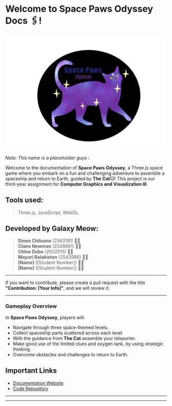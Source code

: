# Welcome to Space Paws Odyssey Docs :paperclips:!
![Cat Logo](media/SpacePawsOdyssey.png)

*Note: This name is a placeholder guys :*

Welcome to the documentation of **Space Paws Odyssey**, a Three.js space game where you embark on a fun and challenging adventure to assemble a spaceship and return to Earth, guided by **The Cat**:cat:! This project is our third-year assignment for **Computer Graphics and Visualization III**.

## Tools used:
> Three.js,
> JavaScript,
> WebGL.

## Developed by Galaxy Meow:

> **Dineo Chiloane** (2563191) 👩‍💻<br>
> **Claire Newman** (2549861) 👩‍💻<br>
> **Chloe Dube** (2602515) 👩‍💻<br>
> **Mayuri Balakistan** (2543986) 👩‍💻<br>
> **[Name]** ([Student Number]) 👩‍💻<br>
> **[Name]** ([Student Number]) 👩‍💻<br>


---

If you want to contribute, please create a pull request with the title **"Contribution: [Your Info]"**, and we will review it.

---

### Gameplay Overview

In **Space Paws Odyssey**, players will:

- Navigate through three space-themed levels.
- Collect spaceship parts scattered across each level.
- With the guidance from **The Cat** assemble your teleporter.
- Make good use of the limited clues and oxygen tank, by using strategic thinking.
- Overcome obstacles and challenges to return to Earth.


## Important Links
- [Documentation Website](https://cgv-project-galaxy-meow.github.io/Galaxy-Meow-Docs/)
- [Code Repository](https://github.com/CGV-project-Galaxy-Meow/Galaxy-Meow)

---

---
